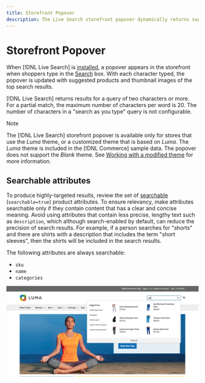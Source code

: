 ```yaml
---
title: Storefront Popover
description: The Live Search storefront popover dynamically returns suggested products and thumbnails.
---
```

# Storefront Popover

When [!DNL Live Search] is [installed](install.html), a popover appears in the storefront when shoppers type in the [Search](https://docs.magento.com/user-guide/catalog/search-quick.html) box. With each character typed, the popover is updated with suggested products and thumbnail images of the top search results.

[!DNL Live Search] returns results for a query of two characters or more. For a partial match, the maximum number of characters per word is 20. The number of characters in a "search as you type" query is not configurable.

>[!NOTE]
>
>The [!DNL Live Search] storefront popover is available only for stores that use the *Luma* theme, or a customized theme that is based on *Luma*. The *Luma* theme is included in the [!DNL Commerce] sample data. The popover does not support the *Blank* theme. See [Working with a modified theme](#working-with-modified-theme) for more information.

## Searchable attributes

To produce highly-targeted results, review the set of [searchable](https://docs.magento.com/user-guide/stores/attributes-product.html#storefront-properties) (`searchable=true`) product attributes. To ensure relevancy, make attributes searchable only if they contain content that has a clear and concise meaning. Avoid using attributes that contain less precise, lengthy text such as `description`, which although search-enabled by default, can reduce the precision of search results. For example, if a person searches for "shorts" and there are shirts with a description that includes the term "short sleeves", then the shirts will be included in the search results.

The following attributes are always searchable:

*  `sku`
*  `name`
*  `categories`

![Live Search popover](assets/storefront-search-as-you-type.png)
